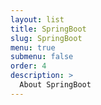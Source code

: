 ```yaml
---
layout: list
title: SpringBoot
slug: SpringBoot
menu: true
submenu: false
order: 4
description: >
  About SpringBoot
---
```

